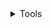 <details>

<summary>Tools</summary>

```ruby
   puts "Hello World"
```

### 3D
- Blender
- Unity Pro Builder
- Unity Engine
- instant-meshes
- Spark
- Mixamo
### 3D
- Adobe Photoshop
- Premiere Pro
- Figma
- Canva
### 3D
- Visual Studio Code
- Visual Studio
- Inky
- C#
### 3D
- SourceTree
- Miro
- Git Hub
### 3D
- Visual Studio Code
- Visual Studio
- Inky
- C#

</details>
